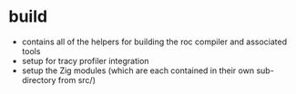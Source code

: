 # build

- contains all of the helpers for building the roc compiler and associated tools
- setup for tracy profiler integration
- setup the Zig modules (which are each contained in their own sub-directory from src/)
